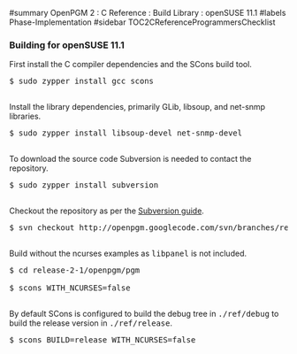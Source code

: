 ﻿#summary OpenPGM 2 : C Reference : Build Library : openSUSE 11.1
#labels Phase-Implementation
#sidebar TOC2CReferenceProgrammersChecklist
### Building for openSUSE 11.1 ###
First install the C compiler dependencies and the SCons build tool.
<pre>
$ sudo zypper install gcc scons<br>
</pre>
Install the library dependencies, primarily GLib, libsoup, and net-snmp libraries.
<pre>
$ sudo zypper install libsoup-devel net-snmp-devel<br>
</pre>
To download the source code Subversion is needed to contact the repository.
<pre>
$ sudo zypper install subversion<br>
</pre>
Checkout the repository as per the [Subversion guide](http://code.google.com/p/openpgm/source/checkout).
<pre>
$ svn checkout http://openpgm.googlecode.com/svn/branches/release-2-1<br>
</pre>
Build without the ncurses examples as <tt>libpanel</tt> is not included.
<pre>
$ cd release-2-1/openpgm/pgm<br>
$ scons WITH_NCURSES=false<br>
</pre>
By default SCons is configured to build the debug tree in <tt>./ref/debug</tt> to build the release version in <tt>./ref/release</tt>.
<pre>
$ scons BUILD=release WITH_NCURSES=false<br>
</pre>